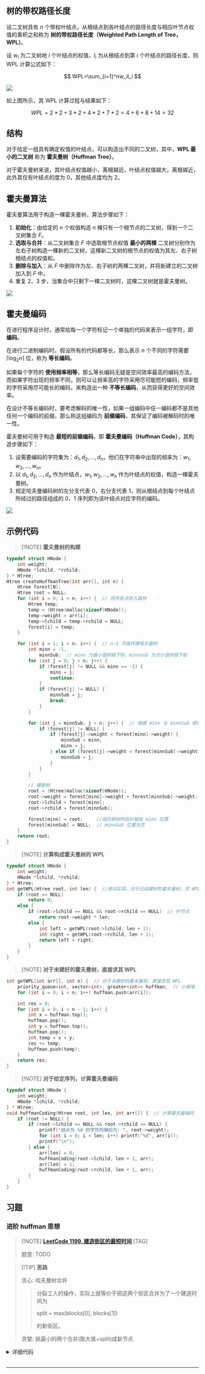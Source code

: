 
## 树的带权路径长度

设二叉树具有 $n$ 个带权叶结点，从根结点到各叶结点的路径长度与相应叶节点权值的乘积之和称为 **树的带权路径长度（Weighted Path Length of Tree，WPL）**。

设 $w_i$ 为二叉树地 $i$ 个叶结点的权值，$l_i$ 为从根结点到第 $i$ 个叶结点的路径长度，则 WPL 计算公式如下：

$$
WPL=\sum_{i=1}^nw_il_i
$$

![](./images/huffman-tree-1.png)

如上图所示，其 WPL 计算过程与结果如下：

$$
WPL=2*2+3*2+4*2+7*2=4+6+8+14=32
$$

## 结构

对于给定一组具有确定权值的叶结点，可以构造出不同的二叉树，其中，**WPL 最小的二叉树** 称为 **霍夫曼树（Huffman Tree）**。

对于霍夫曼树来说，其叶结点权值越小，离根越远，叶结点权值越大，离根越近，此外其仅有叶结点的度为 $0$，其他结点度均为 $2$。

## 霍夫曼算法

霍夫曼算法用于构造一棵霍夫曼树，算法步骤如下：

1. **初始化**：由给定的 $n$ 个权值构造 $n$ 棵只有一个根节点的二叉树，得到一个二叉树集合 $F$。
2. **选取与合并**：从二叉树集合 $F$ 中选取根节点权值 **最小的两棵** 二叉树分别作为左右子树构造一棵新的二叉树，这棵新二叉树的根节点的权值为其左、右子树根结点的权值和。
3. **删除与加入**：从 $F$ 中删除作为左、右子树的两棵二叉树，并将新建立的二叉树加入到 $F$ 中。
4. 重复 2、3 步，当集合中只剩下一棵二叉树时，这棵二叉树就是霍夫曼树。

![](./images/huffman-tree-2.png)

## 霍夫曼编码

在进行程序设计时，通常给每一个字符标记一个单独的代码来表示一组字符，即 **编码**。

在进行二进制编码时，假设所有的代码都等长，那么表示 $n$ 个不同的字符需要 $\left \lceil \log_2 n \right \rceil$ 位，称为 **等长编码**。

如果每个字符的 **使用频率相等**，那么等长编码无疑是空间效率最高的编码方法，而如果字符出现的频率不同，则可以让频率高的字符采用尽可能短的编码，频率低的字符采用尽可能长的编码，来构造出一种 **不等长编码**，从而获得更好的空间效率。

在设计不等长编码时，要考虑解码的唯一性，如果一组编码中任一编码都不是其他任何一个编码的前缀，那么称这组编码为 **前缀编码**，其保证了编码被解码时的唯一性。

霍夫曼树可用于构造 **最短的前缀编码**，即 **霍夫曼编码（Huffman Code）**，其构造步骤如下：

1. 设需要编码的字符集为：$d_1,d_2,\dots,d_n$，他们在字符串中出现的频率为：$w_1,w_2,\dots,w_n$。
2. 以 $d_1,d_2,\dots,d_n$ 作为叶结点，$w_1,w_2,\dots,w_n$ 作为叶结点的权值，构造一棵霍夫曼树。
3. 规定哈夫曼编码树的左分支代表 $0$，右分支代表 $1$，则从根结点到每个叶结点所经过的路径组成的 $0$、$1$ 序列即为该叶结点对应字符的编码。

![](./images/huffman-tree-3.png)

## 示例代码

> [!NOTE] **霍夫曼树的构建**
```cpp
typedef struct HNode {
    int weight;
    HNode *lchild, *rchild;
} * Htree;
Htree createHuffmanTree(int arr[], int n) {
    Htree forest[N];
    Htree root = NULL;
    for (int i = 0; i < n; i++) {  // 将所有点存入森林
        Htree temp;
        temp = (Htree)malloc(sizeof(HNode));
        temp->weight = arr[i];
        temp->lchild = temp->rchild = NULL;
        forest[i] = temp;
    }

    for (int i = 1; i < n; i++) {  // n-1 次循环建哈夫曼树
        int minn = -1,
            minnSub;  // minn 为最小值树根下标，minnsub 为次小值树根下标
        for (int j = 0; j < n; j++) {
            if (forest[j] != NULL && minn == -1) {
                minn = j;
                continue;
            }
            if (forest[j] != NULL) {
                minnSub = j;
                break;
            }
        }

        for (int j = minnSub; j < n; j++) {  // 根据 minn 与 minnSub 赋值
            if (forest[j] != NULL) {
                if (forest[j]->weight < forest[minn]->weight) {
                    minnSub = minn;
                    minn = j;
                } else if (forest[j]->weight < forest[minnSub]->weight) {
                    minnSub = j;
                }
            }
        }

        // 建新树
        root = (Htree)malloc(sizeof(HNode));
        root->weight = forest[minn]->weight + forest[minnSub]->weight;
        root->lchild = forest[minn];
        root->rchild = forest[minnSub];

        forest[minn] = root;     //指向新树的指针赋给 minn 位置
        forest[minnSub] = NULL;  // minnSub 位置为空
    }
    return root;
}
```

> [!NOTE] **计算构成霍夫曼树的 WPL**
```cpp
typedef struct HNode {
    int weight;
    HNode *lchild, *rchild;
} * Htree;
int getWPL(Htree root, int len) {  //递归实现，对于已经建好的霍夫曼树，求 WPL
    if (root == NULL)
        return 0;
    else {
        if (root->lchild == NULL && root->rchild == NULL)  // 叶节点
            return root->weight * len;
        else {
            int left = getWPL(root->lchild, len + 1);
            int right = getWPL(root->rchild, len + 1);
            return left + right;
        }
    }
}
```

> [!NOTE] **对于未建好的霍夫曼树，直接求其 WPL**
```cpp
int getWPL(int arr[], int n) {  // 对于未建好的霍夫曼树，直接求其 WPL
    priority_queue<int, vector<int>, greater<int>> huffman;  // 小根堆
    for (int i = 0; i < n; i++) huffman.push(arr[i]);

    int res = 0;
    for (int i = 0; i < n - 1; i++) {
        int x = huffman.top();
        huffman.pop();
        int y = huffman.top();
        huffman.pop();
        int temp = x + y;
        res += temp;
        huffman.push(temp);
    }
    return res;
}
```

> [!NOTE] **对于给定序列，计算霍夫曼编码**
```cpp
typedef struct HNode {
    int weight;
    HNode *lchild, *rchild;
} * Htree;
void huffmanCoding(Htree root, int len, int arr[]) {  // 计算霍夫曼编码
    if (root != NULL) {
        if (root->lchild == NULL && root->rchild == NULL) {
            printf("结点为 %d 的字符的编码为: ", root->weight);
            for (int i = 0; i < len; i++) printf("%d", arr[i]);
            printf("\n");
        } else {
            arr[len] = 0;
            huffmanCoding(root->lchild, len + 1, arr);
            arr[len] = 1;
            huffmanCoding(root->rchild, len + 1, arr);
        }
    }
}
```

## 习题

### 进阶 huffman 思想

> [!NOTE] **[LeetCode 1199. 建造街区的最短时间](https://leetcode-cn.com/problems/minimum-time-to-build-blocks/)** [TAG]
> 
> 题意: TODO

> [!TIP] **思路**
>
> 贪心: 哈夫曼树合并
>
> >   分裂工人的操作，实际上就等价于把这两个街区合并为了一个建造时间为
> >
> >   split + max(blocks[0], blocks[1])
> >
> >   的新街区。
>
> 贪婪: 挑最小的两个合并(取大值+split)成新节点

<details>
<summary>详细代码</summary>
<!-- tabs:start -->

##### **C++**

```cpp
class Solution {
public:
    int minBuildTime(vector<int>& blocks, int split) {
        priority_queue<int, vector<int>, greater<int>> heap;
        for (auto v : blocks) heap.push(v);
        
        while (heap.size() > 1) {
            int minv = heap.top(); heap.pop();  // 最小值
            int secv = heap.top(); heap.pop();  // 次小值
            heap.push(split + secv);
        }
        return heap.top();
    }
};
```

##### **Python**

```python

```

<!-- tabs:end -->
</details>

<br>

* * *